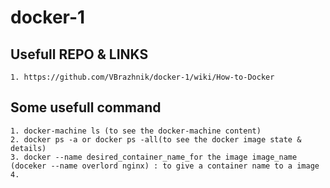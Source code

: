 # docker-1

## Usefull REPO & LINKS
	1. https://github.com/VBrazhnik/docker-1/wiki/How-to-Docker

## Some usefull command
	1. docker-machine ls (to see the docker-machine content)
	2. docker ps -a or docker ps -all(to see the docker image state & details)
	3. docker --name desired_container_name_for the image image_name (doceker --name overlord nginx) : to give a container name to a image
	4. 